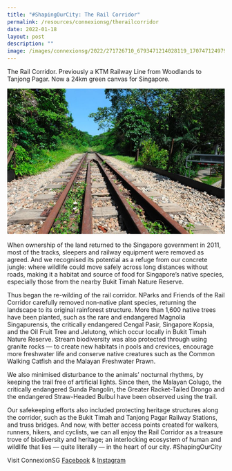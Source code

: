 ```yaml
---
title: "#ShapingOurCity: The Rail Corridor"
permalink: /resources/connexionsg/therailcorridor
date: 2022-01-18
layout: post
description: ""
image: /images/connexionsg/2022/271726710_6793471214028119_1707471249791143555_n.jpg
---
```

The Rail Corridor. Previously a KTM Railway Line from Woodlands to Tanjong Pagar. Now a 24km green canvas for Singapore. 

![Alt text for image on Isomer site](/images/connexionsg/2022/271726710_6793471214028119_1707471249791143555_n.jpg)

When ownership of the land returned to the Singapore government in 2011, most of the tracks, sleepers and railway equipment were removed as agreed. And we recognised its potential as a refuge from our concrete jungle: where wildlife could move safely across long distances without roads, making it a habitat and source of food for Singapore’s native species, especially those from the nearby Bukit Timah Nature Reserve.

Thus began the re-wilding of the rail corridor. NParks and Friends of the Rail Corridor carefully removed non-native plant species, returning the landscape to its original rainforest structure. More than 1,600 native trees have been planted, such as the rare and endangered Magnolia Singapurensis, the critically endangered Cengal Pasir, Singapore Kopsia, and the Oil Fruit Tree and Jelutong, which occur locally in Bukit Timah Nature Reserve. Stream biodiversity was also protected through using granite rocks — to create new habitats in pools and crevices, encourage more freshwater life and conserve native creatures such as the Common Walking Catfish and the Malayan Freshwater Prawn.

We also minimised disturbance to the animals’ nocturnal rhythms, by keeping the trail free of artificial lights. Since then, the Malayan Colugo, the critically endangered Sunda Pangolin, the Greater Racket-Tailed Drongo and the endangered Straw-Headed Bulbul have been observed using the trail.

Our safekeeping efforts also included protecting heritage structures along the corridor, such as the Bukit Timah and Tanjong Pagar Railway Stations, and truss bridges. And now, with better access points created for walkers, runners, hikers, and cyclists, we can all enjoy the Rail Corridor as a treasure trove of biodiversity and heritage; an interlocking ecosystem of human and wildlife that lies — quite literally — in the heart of our city. #ShapingOurCity

Visit ConnexionSG [Facebook](https://www.facebook.com/ConnexionSG) & [Instagram](https://www.instagram.com/connexionsg/)